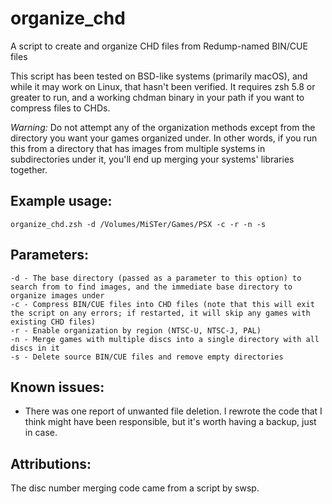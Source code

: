# organize_chd
A script to create and organize CHD files from Redump-named BIN/CUE files

This script has been tested on BSD-like systems (primarily macOS), and while it may work on Linux, that hasn't been verified.  It requires zsh 5.8 or greater to run, and a working chdman binary in your path if you want to compress files to CHDs.

*Warning:* Do not attempt any of the organization methods except from the directory you want your games organized under.  In other words, if you run this from a directory that has images from multiple systems in subdirectories under it, you'll end up merging your systems' libraries together.

## Example usage:

```
organize_chd.zsh -d /Volumes/MiSTer/Games/PSX -c -r -n -s
```

## Parameters:

```
-d - The base directory (passed as a parameter to this option) to search from to find images, and the immediate base directory to organize images under
-c - Compress BIN/CUE files into CHD files (note that this will exit the script on any errors; if restarted, it will skip any games with existing CHD files)
-r - Enable organization by region (NTSC-U, NTSC-J, PAL)
-n - Merge games with multiple discs into a single directory with all discs in it
-s - Delete source BIN/CUE files and remove empty directories
```

## Known issues:

- There was one report of unwanted file deletion.  I rewrote the code that I think might have been responsible, but it's worth having a backup, just in case.

## Attributions:

The disc number merging code came from a script by swsp.

